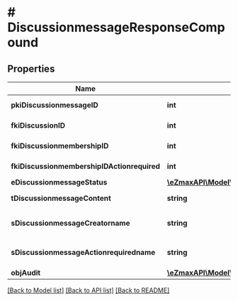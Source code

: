# # DiscussionmessageResponseCompound

## Properties

Name | Type | Description | Notes
------------ | ------------- | ------------- | -------------
**pkiDiscussionmessageID** | **int** | The unique ID of the Discussionmessage |
**fkiDiscussionID** | **int** | The unique ID of the Discussion |
**fkiDiscussionmembershipID** | **int** | The unique ID of the Discussionmembership | [optional]
**fkiDiscussionmembershipIDActionrequired** | **int** | The unique ID of the Discussionmembership | [optional]
**eDiscussionmessageStatus** | [**\eZmaxAPI\Model\FieldEDiscussionmessageStatus**](FieldEDiscussionmessageStatus.md) |  |
**tDiscussionmessageContent** | **string** | The content of the Discussionmessage |
**sDiscussionmessageCreatorname** | **string** | The name the creator of the Discussionmessage. |
**sDiscussionmessageActionrequiredname** | **string** | The name the Actionrequired of the Discussionmessage. | [optional]
**objAudit** | [**\eZmaxAPI\Model\CommonAudit**](CommonAudit.md) |  |

[[Back to Model list]](../../README.md#models) [[Back to API list]](../../README.md#endpoints) [[Back to README]](../../README.md)
